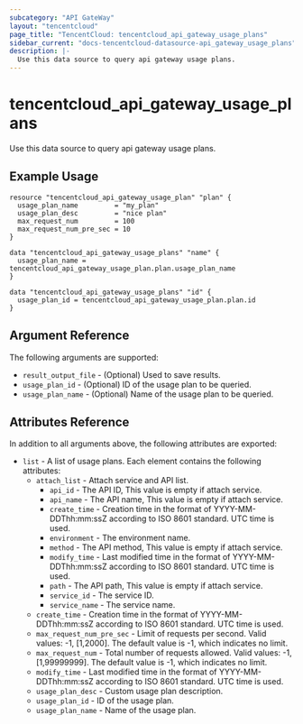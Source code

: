 ```yaml
---
subcategory: "API GateWay"
layout: "tencentcloud"
page_title: "TencentCloud: tencentcloud_api_gateway_usage_plans"
sidebar_current: "docs-tencentcloud-datasource-api_gateway_usage_plans"
description: |-
  Use this data source to query api gateway usage plans.
---
```


# tencentcloud_api_gateway_usage_plans

Use this data source to query api gateway usage plans.

## Example Usage

```hcl
resource "tencentcloud_api_gateway_usage_plan" "plan" {
  usage_plan_name         = "my_plan"
  usage_plan_desc         = "nice plan"
  max_request_num         = 100
  max_request_num_pre_sec = 10
}

data "tencentcloud_api_gateway_usage_plans" "name" {
  usage_plan_name = tencentcloud_api_gateway_usage_plan.plan.usage_plan_name
}

data "tencentcloud_api_gateway_usage_plans" "id" {
  usage_plan_id = tencentcloud_api_gateway_usage_plan.plan.id
}
```

## Argument Reference

The following arguments are supported:

* `result_output_file` - (Optional) Used to save results.
* `usage_plan_id` - (Optional) ID of the usage plan to be queried.
* `usage_plan_name` - (Optional) Name of the usage plan to be queried.

## Attributes Reference

In addition to all arguments above, the following attributes are exported:

* `list` - A list of usage plans. Each element contains the following attributes:
  * `attach_list` - Attach service and API list.
    * `api_id` - The API ID, This value is empty if attach service.
    * `api_name` - The API name, This value is empty if attach service.
    * `create_time` - Creation time in the format of YYYY-MM-DDThh:mm:ssZ according to ISO 8601 standard. UTC time is used.
    * `environment` - The environment name.
    * `method` - The API method, This value is empty if attach service.
    * `modify_time` - Last modified time in the format of YYYY-MM-DDThh:mm:ssZ according to ISO 8601 standard. UTC time is used.
    * `path` - The API path, This value is empty if attach service.
    * `service_id` - The service ID.
    * `service_name` - The service name.
  * `create_time` - Creation time in the format of YYYY-MM-DDThh:mm:ssZ according to ISO 8601 standard. UTC time is used.
  * `max_request_num_pre_sec` - Limit of requests per second. Valid values: -1, [1,2000]. The default value is -1, which indicates no limit.
  * `max_request_num` - Total number of requests allowed. Valid values: -1, [1,99999999]. The default value is -1, which indicates no limit.
  * `modify_time` - Last modified time in the format of YYYY-MM-DDThh:mm:ssZ according to ISO 8601 standard. UTC time is used.
  * `usage_plan_desc` - Custom usage plan description.
  * `usage_plan_id` - ID of the usage plan.
  * `usage_plan_name` - Name of the usage plan.



